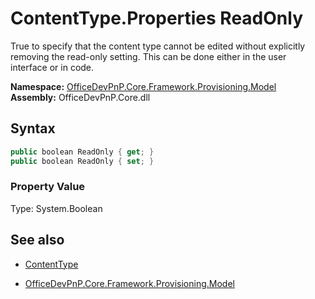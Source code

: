 # ContentType.Properties ReadOnly
True to specify that the content type cannot be edited without explicitly removing the read-only setting. This can be done either in the user interface or in code.  

**Namespace:** [OfficeDevPnP.Core.Framework.Provisioning.Model](OfficeDevPnP.Core.Framework.Provisioning.Model.md)  
**Assembly:** OfficeDevPnP.Core.dll  
## Syntax
```C#
public boolean ReadOnly { get; }
public boolean ReadOnly { set; }
```

### Property Value
Type: System.Boolean  

## See also
- [ContentType](ContentType.md) 

- [OfficeDevPnP.Core.Framework.Provisioning.Model](OfficeDevPnP.Core.Framework.Provisioning.Model.md)
